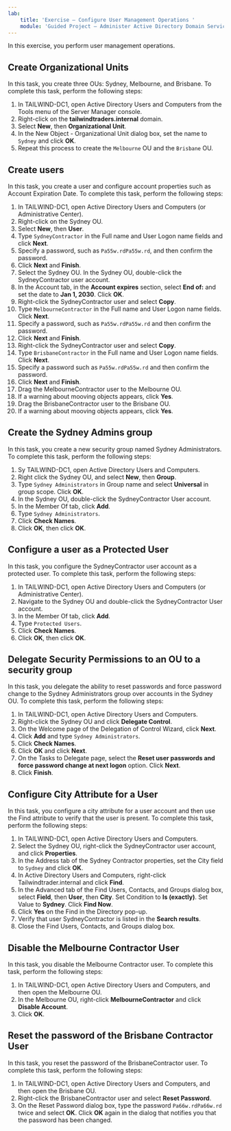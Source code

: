 ```yaml
---
lab:
    title: 'Exercise – Configure User Management Operations '
    module: 'Guided Project – Administer Active Directory Domain Services'
---
```

In this exercise, you perform user management operations.

## Create Organizational Units

In this task, you create three OUs: Sydney, Melbourne, and Brisbane. To complete this task, perform the following steps:

1.  In TAILWIND-DC1, open Active Directory Users and Computers from the Tools menu of the Server Manager console.
2.  Right-click on the **tailwindtraders.internal** domain.
3.  Select **New**, then **Organizational Unit**.
4.  In the New Object - Organizational Unit dialog box, set the name to `Sydney` and click **OK**.
5.  Repeat this process to create the `Melbourne` OU and the `Brisbane` OU.

## Create users

In this task, you create a user and configure account properties such as Account Expiration Date. To complete this task, perform the following steps:

1.  In TAILWIND-DC1, open Active Directory Users and Computers (or Administrative Center).
2.  Right-click on the Sydney OU.
3.  Select **New**, then **User**.
4.  Type `SydneyContractor` in the Full name and User Logon name fields and click **Next**.
5.  Specify a password, such as `Pa55w.rdPa55w.rd`, and then confirm the password.
6.  Click **Next** and **Finish**.
7.  Select the Sydney OU. In the Sydney OU, double-click the SydneyContractor user account.
8.  In the Account tab, in the **Account expires** section, select **End of:** and set the date to **Jan 1, 2030**. Click **OK**.
9.  Right-click the SydneyContractor user and select **Copy**.
10. Type `MelbourneContractor` in the Full name and User Logon name fields. Click **Next**.
11. Specify a password, such as `Pa55w.rdPa55w.rd` and then confirm the password.
12. Click **Next** and **Finish**.
13. Right-click the SydneyContractor user and select **Copy**.
14. Type `BrisbaneContractor` in the Full name and User Logon name fields. Click **Next**.
15. Specify a password such as `Pa55w.rdPa55w.rd` and then confirm the password.
16. Click **Next** and **Finish**.
17. Drag the MelbourneContractor user to the Melbourne OU.
18. If a warning about mooving objects appears, click **Yes**.
19. Drag the BrisbaneContractor user to the Brisbane OU.
20. If a warning about mooving objects appears, click **Yes**.


## Create the Sydney Admins group

In this task, you create a new security group named Sydney Administrators. To complete this task, perform the following steps:

1.  Sy TAILWIND-DC1, open Active Directory Users and Computers.
2.  Right click the Sydney OU, and select **New**, then **Group**.
3.  Type `Sydney Administrators` in Group name and select **Universal** in group scope. Click **OK**.
4.  In the Sydney OU, double-click the SydneyContractor User account.
5.  In the Member Of tab, click **Add**.
6.  Type `Sydney Administrators`.
7.  Click **Check Names**.
8.  Click **OK**, then click **OK**.

## Configure a user as a Protected User

In this task, you configure the SydneyContractor user account as a protected user. To complete this task, perform the following steps:

1.  In TAILWIND-DC1, open Active Directory Users and Computers (or Administrative Center).
2.  Navigate to the Sydney OU and double-click the SydneyContractor User account.
3.  In the Member Of tab, click **Add**.
4.  Type `Protected Users`.
5.  Click **Check Names**.
6.  Click **OK**, then click **OK**.

## Delegate Security Permissions to an OU to a security group

In this task, you delegate the ability to reset passwords and force password change to the Sydney Administrators group over accounts in the Sydney OU. To complete this task, perform the following steps:

1.  In TAILWIND-DC1, open Active Directory Users and Computers.
2.  Right-click the Sydney OU and click **Delegate Control**.
3.  On the Welcome page of the Delegation of Control Wizard, click **Next**.
4.  Click **Add** and type `Sydney Administrators`.
5.  Click **Check Names**.
6.  Click **OK** and click **Next**.
7.  On the Tasks to Delegate page, select the **Reset user passwords and force password change at next logon** option. Click **Next**.
8.  Click **Finish**.

## Configure City Attribute for a User

In this task, you configure a city attribute for a user account and then use the Find attribute to verify that the user is present. To complete this task, perform the following steps:

1.  In TAILWIND-DC1, open Active Directory Users and Computers.
2.  Select the Sydney OU, right-click the SydneyContractor user account, and click **Properties**.
3.  In the Address tab of the Sydney Contractor properties, set the City field to `Sydney` and click **OK**.
4.  In Active Directory Users and Computers, right-click Tailwindtrader.internal and click **Find**.
5.  In the Advanced tab of the Find Users, Contacts, and Groups dialog box, select **Field**, then **User**, then **City**. Set Condition to **Is (exactly)**. Set Value to **Sydney**. Click **Find Now**.
6.  Click **Yes** on the Find in the Directory pop-up.
7.  Verify that user SydneyContractor is listed in the **Search results**.
8.  Close the Find Users, Contacts, and Groups dialog box.

## Disable the Melbourne Contractor User

In this task, you disable the Melbourne Contractor user. To complete this task, perform the following steps:

1.  In TAILWIND-DC1, open Active Directory Users and Computers, and then open the Melbourne OU.
2.  In the Melbourne OU, right-click **MelbourneContractor** and click **Disable Account**.
3.  Click **OK**.

## Reset the password of the Brisbane Contractor User

In this task, you reset the password of the BrisbaneContractor user. To complete this task, perform the following steps:

1.  In TAILWIND-DC1, open Active Directory Users and Computers, and then open the Brisbane OU.
2.  Right-click the BrisbaneContractor user and select **Reset Password**.
3.  On the Reset Password dialog box, type the password `Pa66w.rdPa66w.rd` twice and select **OK**. Click **OK** again in the dialog that notifies you that the password has been changed.
